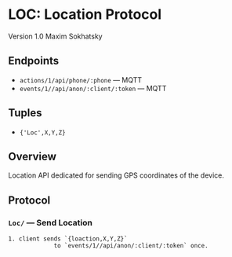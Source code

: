 LOC: Location Protocol
===========================

Version 1.0 Maxim Sokhatsky

Endpoints
--------

* `actions/1/api/phone/:phone` — MQTT
* `events/1//api/anon/:client/:token` — MQTT

Tuples
------

* `{'Loc',X,Y,Z}`

Overview
--------

Location API dedicated for sending GPS coordinates of the device.

Protocol
--------

### `Loc/` — Send Location

```
1. client sends `{loaction,X,Y,Z}`
             to `events/1//api/anon/:client/:token` once.
```
